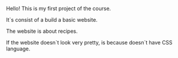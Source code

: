 Hello! This is my first project of the course.

It`s consist of a build a basic website.

The website is about recipes.

If the website doesn`t look very pretty, is because doesn´t have CSS language.

